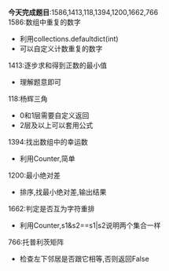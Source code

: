 **今天完成题目**:1586,1413,118,1394,1200,1662,766  
1586:数组中重复的数字
- 利用collections.defaultdict(int)
- 可以自定义计数重复的数字

1413:逐步求和得到正数的最小值
- 理解题意即可

118:杨辉三角
- 0和1层需要自定义返回
- 2层及以上可以套用公式

1394:找出数组中的幸运数
- 利用Counter,简单

1200:最小绝对差
- 排序,找最小绝对差,输出结果

1662:判定是否互为字符重排  
- 利用Counter,s1&s2==s1|s2说明两个集合一样

766:托普利茨矩阵
- 检查左下邻居是否跟它相等,否则返回False


